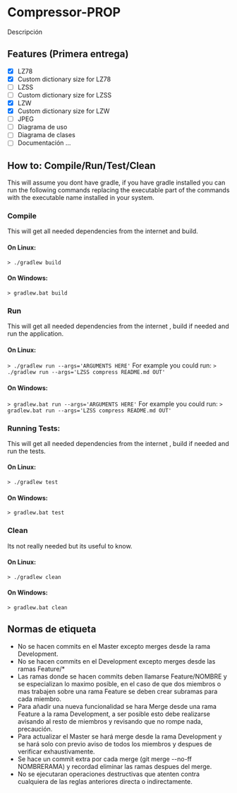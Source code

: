 # Compressor-PROP
Descripción

## Features (Primera entrega)
- [x] LZ78
- [x] Custom dictionary size for LZ78
- [ ] LZSS
- [ ] Custom dictionary size for LZSS
- [x] LZW
- [x] Custom dictionary size for LZW
- [ ] JPEG
- [ ] Diagrama de uso
- [ ] Diagrama de clases
- [ ] Documentación
...

## How to: Compile/Run/Test/Clean
This will assume you dont have gradle, if you have gradle installed you can run the following commands replacing the executable part of the commands with the executable name installed in your system.

### Compile
This will get all needed dependencies from the internet and build.
#### On Linux:
`> ./gradlew build`
#### On Windows:
`> gradlew.bat build`

### Run
This will get all needed dependencies from the internet , build if needed and run the application.
#### On Linux:
`> ./gradlew run --args='ARGUMENTS HERE'`
For example you could run:
`> ./gradlew run --args='LZSS compress README.md OUT'`
#### On Windows:
`> gradlew.bat run --args='ARGUMENTS HERE'`
For example you could run:
`> gradlew.bat run --args='LZSS compress README.md OUT'`

### Running Tests:
This will get all needed dependencies from the internet , build if needed and run the tests.
#### On Linux:
`> ./gradlew test`
#### On Windows:
`> gradlew.bat test`

### Clean
Its not really needed but its useful to know.
#### On Linux:
`> ./gradlew clean`
#### On Windows:
`> gradlew.bat clean`


## Normas de etiqueta
- No se hacen commits en el Master excepto merges desde la rama Development.
- No se hacen commits en el Development excepto merges desde las ramas Feature/*
- Las ramas donde se hacen commits deben llamarse Feature/NOMBRE y se especializan lo maximo posible, en el caso de que dos miembros o mas trabajen sobre una rama Feature se deben crear subramas para cada miembro.
- Para añadir una nueva funcionalidad se hara Merge desde una rama Feature a la rama Development, a ser posible esto debe realizarse avisando al resto de miembros y revisando que no rompe nada, precaución.
- Para actualizar el Master se hará merge desde la rama Development y se hará solo con previo aviso de todos los miembros y despues de verificar exhaustivamente.
- Se hace un commit extra por cada merge (git merge --no-ff NOMBRERAMA) y recordad eliminar las ramas despues del merge.
- No se ejecutaran operaciones destructivas que atenten contra cualquiera de las reglas anteriores directa o indirectamente.